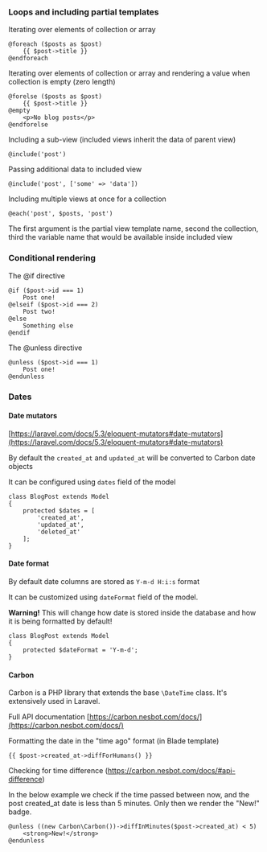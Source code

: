 ### Loops and including partial templates

Iterating over elements of collection or array

```blade
@foreach ($posts as $post)
	{{ $post->title }}
@endforeach
```

Iterating over elements of collection or array and rendering a value when collection is empty (zero length)

```blade
@forelse ($posts as $post)
	{{ $post->title }}
@empty
	<p>No blog posts</p>
@endforelse
```

Including a sub-view (included views inherit the data of parent view)

```blade
@include('post')
```
Passing additional data to included view

```blade
@include('post', ['some' => 'data'])
```

Including multiple views at once for a collection

```blade
@each('post', $posts, 'post')
```

The first argument is the partial view template name, second the collection, third the variable name that would be available inside included view

### Conditional rendering

The @if directive

```blade
@if ($post->id === 1)
    Post one!
@elseif ($post->id === 2)
    Post two!
@else
    Something else
@endif
```

The @unless directive

```blade
@unless ($post->id === 1)
    Post one!
@endunless
```


### Dates

#### Date mutators

[https://laravel.com/docs/5.3/eloquent-mutators#date-mutators](https://laravel.com/docs/5.3/eloquent-mutators#date-mutators)

By default the `created_at` and `updated_at` will be converted to Carbon date objects

It can be configured using `dates` field of the model

```blade
class BlogPost extends Model
{
    protected $dates = [
        'created_at',
        'updated_at',
        'deleted_at'
    ];
}
```

#### Date format

By default date columns are stored as `Y-m-d H:i:s` format

It can be customized using `dateFormat` field of the model.

**Warning!** This will change how date is stored inside the database and how it is being formatted by default!

```blade
class BlogPost extends Model
{
    protected $dateFormat = 'Y-m-d';
}
```

#### Carbon

Carbon is a PHP library that extends the base `\DateTime` class. It's extensively used in Laravel. 

Full API documentation [https://carbon.nesbot.com/docs/](https://carbon.nesbot.com/docs/)

Formatting the date in the "time ago" format (in Blade template)

```blade
{{ $post->created_at->diffForHumans() }}
```

Checking for time difference (https://carbon.nesbot.com/docs/#api-difference)

In the below example we check if the time passed between now, and the post created_at date is less than 5 minutes. Only then we render the "New!" badge.

```blade
@unless ((new Carbon\Carbon())->diffInMinutes($post->created_at) < 5)
    <strong>New!</strong>
@endunless
```
